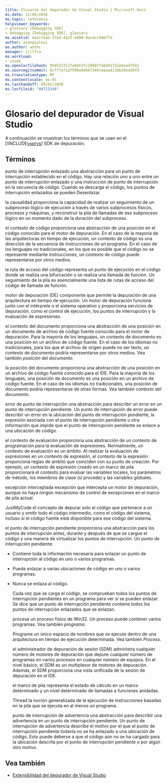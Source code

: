 ```yaml
---
title: Glosario del depurador de Visual Studio | Microsoft Docs
ms.date: 11/04/2016
ms.topic: reference
helpviewer_keywords:
- glossary [Debugging SDK]
- debugging [Debugging SDK], glossary
ms.assetid: 4a2cfaab-1fbd-4a23-bd00-9ac4cc50d7fd
author: acangialosi
ms.author: anthc
manager: jillfra
ms.workload:
- vssdk
ms.openlocfilehash: 954532311fe6b63fc288877a6d41722e6ea47581
ms.sourcegitcommit: 6cfffa72af599a9d667249caaaa411bb28ea69fd
ms.translationtype: MT
ms.contentlocale: es-ES
ms.lasthandoff: 09/02/2020
ms.locfileid: "80713348"
---
```

# <a name="visual-studio-debugger-glossary"></a>Glosario del depurador de Visual Studio
A continuación se muestran los términos que se usan en el [!INCLUDE[vsprvs](../../../code-quality/includes/vsprvs_md.md)] SDK de depuración.

## <a name="terms"></a>Términos
 punto de interrupción enlazado una abstracción para un punto de interrupción establecido en el código. Hay una relación uno a uno entre un punto de interrupción enlazado y una instrucción de punto de interrupción en la secuencia de código. Cuando se descarga el código, los puntos de interrupción enlazados se pueden Desenlazar.

 la causalidad proporciona la capacidad de realizar un seguimiento de un subproceso lógico de ejecución a través de varios subprocesos físicos, procesos y máquinas, y reconstruir la pila de llamadas de ese subproceso lógico en un momento dado de la duración del subproceso.

 el contexto de código proporciona una abstracción de una posición en el código conocido para el motor de depuración. En el caso de la mayoría de las arquitecturas en tiempo de ejecución, un contexto de código es una dirección de la secuencia de instrucciones de un programa. En el caso de los lenguajes no tradicionales, en los que es posible que el código no se represente mediante instrucciones, un contexto de código puede representarse por otros medios.

 la ruta de acceso del código representa un punto de ejecución en el código donde se realiza una bifurcación o se realiza una llamada de función. Un seguimiento de la pila es esencialmente una lista de rutas de acceso del código de llamada de función.

 motor de depuración (DE) componente que permite la depuración de una arquitectura en tiempo de ejecución. Un motor de depuración funciona junto con el intérprete o el sistema operativo y proporciona servicios de depuración, como el control de ejecución, los puntos de interrupción y la evaluación de expresiones.

 el contexto del documento proporciona una abstracción de una posición en un documento de archivo de código fuente conocido para el motor de depuración. Para la mayoría de los lenguajes, un contexto de documento es una posición en un archivo de código fuente. En el caso de los idiomas no tradicionales, para los que el archivo de origen puede no ser texto, un contexto de documento podría representarse por otros medios. Vea también *posición del documento*.

 la posición del documento proporciona una abstracción de una posición en un archivo de código fuente conocido para el IDE. Para la mayoría de los lenguajes, una posición de documento es una posición en un archivo de código fuente. En el caso de los idiomas no tradicionales, una posición de documento podría representarse de otras formas. Vea también *contexto del documento*.

 error de punto de interrupción una abstracción para describir un error en un punto de interrupción pendiente. Un punto de interrupción de error puede describir un error en la ubicación del punto de interrupción pendiente, la expresión asociada con el punto de interrupción pendiente u otra información que impide que el punto de interrupción pendiente se enlace a una ubicación de código.

 el contexto de evaluación proporciona una abstracción de un contexto de programación para la evaluación de expresiones. Normalmente, un contexto de evaluación es un ámbito. Al realizar la evaluación de expresiones en un contexto de expresión, el contexto de la expresión proporciona reglas de ámbito que coinciden con su punto de creación. Por ejemplo, un contexto de expresión creado en un marco de pila proporcionará el contexto para evaluar las variables locales, los parámetros de método, los miembros de clase (si procede) y las variables globales.

 excepción interceptada excepción que intercepta un motor de depuración, aunque no haya ningún mecanismo de control de excepciones en el marco de pila actual.

 JustMyCode el concepto de depurar solo el código que pertenece a un usuario y omitir todo el código intermedio, como el código del sistema, incluso si el código fuente está disponible para ese código del sistema.

 el punto de interrupción pendiente proporciona una abstracción para los puntos de interrupción antes, durante y después de que se cargue el código y una manera de virtualizar los puntos de interrupción. Un punto de interrupción pendiente:

- Contiene toda la información necesaria para enlazar un punto de interrupción al código en uno o varios programas.

- Puede enlazar a varias ubicaciones de código en uno o varios programas.

- Nunca se enlaza al código.

  Cada vez que se carga el código, se comprueban todos los puntos de interrupción pendientes en un programa para ver si se pueden enlazar. Se dice que un punto de interrupción pendiente contiene todos los puntos de interrupción enlazados que se enlazan.

  procesa un proceso físico de Win32. Un proceso puede contener varios programas. Vea también *programa*.

  Programe un único espacio de nombres que se ejecute dentro de una arquitectura en tiempo de ejecución determinada. Vea también *Process*.

  el administrador de depuración de sesión (SDM) administra cualquier número de motores de depuración que depure cualquier número de programas en varios procesos en cualquier número de equipos. En el nivel básico, el SDM es un multiplexor de motores de depuración. Además, el SDM proporciona una vista unificada de la sesión de depuración en el IDE.

  el marco de pila representa el estado de cálculo en un marco determinado y un nivel determinado de llamadas a funciones anidadas.

  Thread la noción generalizada de la ejecución de instrucciones basadas en la pila que se ejecuta en al menos un programa.

  punto de interrupción de advertencia una abstracción para describir una advertencia en un punto de interrupción pendiente. Un punto de interrupción de advertencia describe el motivo por el que el punto de interrupción pendiente todavía no se ha enlazado a una ubicación de código. Esto puede deberse a que el código aún no se ha cargado para la ubicación descrita por el punto de interrupción pendiente o por algún otro motivo.

## <a name="see-also"></a>Vea también
- [Extensibilidad del depurador de Visual Studio](../../../extensibility/debugger/visual-studio-debugger-extensibility.md)
